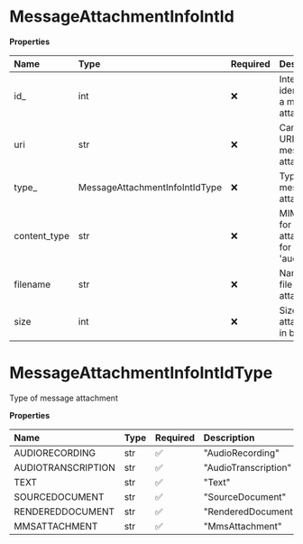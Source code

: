 # MessageAttachmentInfoIntId

**Properties**

| Name         | Type                           | Required | Description                                                |
| :----------- | :----------------------------- | :------- | :--------------------------------------------------------- |
| id\_         | int                            | ❌       | Internal identifier of a message attachment                |
| uri          | str                            | ❌       | Canonical URI of a message attachment                      |
| type\_       | MessageAttachmentInfoIntIdType | ❌       | Type of message attachment                                 |
| content_type | str                            | ❌       | MIME type for a given attachment, for instance 'audio/wav' |
| filename     | str                            | ❌       | Name of a file attached                                    |
| size         | int                            | ❌       | Size of an attachment in bytes                             |

# MessageAttachmentInfoIntIdType

Type of message attachment

**Properties**

| Name               | Type | Required | Description          |
| :----------------- | :--- | :------- | :------------------- |
| AUDIORECORDING     | str  | ✅       | "AudioRecording"     |
| AUDIOTRANSCRIPTION | str  | ✅       | "AudioTranscription" |
| TEXT               | str  | ✅       | "Text"               |
| SOURCEDOCUMENT     | str  | ✅       | "SourceDocument"     |
| RENDEREDDOCUMENT   | str  | ✅       | "RenderedDocument"   |
| MMSATTACHMENT      | str  | ✅       | "MmsAttachment"      |

<!-- This file was generated by liblab | https://liblab.com/ -->
